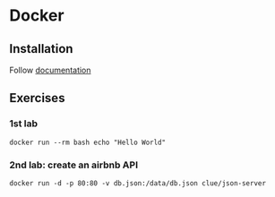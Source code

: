 # Docker

## Installation

Follow [documentation]('https://www.docker.com/)

## Exercises

### 1st lab

```
docker run --rm bash echo "Hello World"
```

### 2nd lab: create an airbnb API

```
docker run -d -p 80:80 -v db.json:/data/db.json clue/json-server
```
